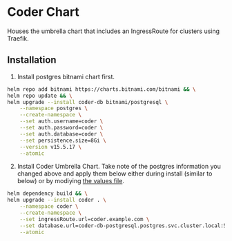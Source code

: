 # Coder Chart
Houses the umbrella chart that includes an IngressRoute for clusters using Traefik. 
## Installation
1. Install postgres bitnami chart first.
```bash
helm repo add bitnami https://charts.bitnami.com/bitnami && \
helm repo update && \
helm upgrade --install coder-db bitnami/postgresql \
    --namespace postgres \
    --create-namespace \
    --set auth.username=coder \
    --set auth.password=coder \
    --set auth.database=coder \
    --set persistence.size=8Gi \
    --version v15.5.17 \
    --atomic
```
2. Install Coder Umbrella Chart. Take note of the postgres information you changed above and apply them below either during install (similar to below) or by modiying [the values file](coder/values.yaml).
```bash
helm dependency build && \
helm upgrade --install coder . \
    --namespace coder \
    --create-namespace \
    --set ingressRoute.url=coder.example.com \
    --set database.url=coder-db-postgresql.postgres.svc.cluster.local:5432 \
    --atomic
```
